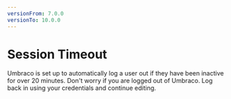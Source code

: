 ```yaml
---
versionFrom: 7.0.0
versionTo: 10.0.0
---
```


# Session Timeout

Umbraco is set up to automatically log a user out if they have been inactive for over 20 minutes. Don't worry if you are logged out of Umbraco. Log back in using your credentials and continue editing.
